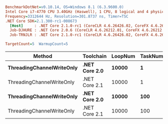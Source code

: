 ``` ini

BenchmarkDotNet=v0.10.14, OS=Windows 8.1 (6.3.9600.0)
Intel Core i7-4770 CPU 3.40GHz (Haswell), 1 CPU, 8 logical and 4 physical cores
Frequency=3312644 Hz, Resolution=301.8737 ns, Timer=TSC
.NET Core SDK=2.1.300-rc1-008673
  [Host]     : .NET Core 2.1.0-rc1 (CoreCLR 4.6.26426.02, CoreFX 4.6.26426.04), 64bit RyuJIT
  Job-DJHURE : .NET Core 2.0.6 (CoreCLR 4.6.26212.01, CoreFX 4.6.26212.01), 64bit RyuJIT
  Job-TRNJLR : .NET Core 2.1.0-rc1 (CoreCLR 4.6.26426.02, CoreFX 4.6.26426.04), 64bit RyuJIT

TargetCount=5  WarmupCount=5  

```
|                    Method |     Toolchain | LoopNum | TaskNum |     Mean |     Error |    StdDev |
|-------------------------- |-------------- |-------- |-------- |---------:|----------:|----------:|
| **ThreadingChannelWriteOnly** | **.NET Core 2.0** |   **10000** |       **1** | **446.0 us** |  **21.18 us** |  **5.501 us** |
| ThreadingChannelWriteOnly | .NET Core 2.1 |   10000 |       1 | 441.9 us |  24.05 us |  6.248 us |
| **ThreadingChannelWriteOnly** | **.NET Core 2.0** |   **10000** |     **100** | **999.2 us** | **104.85 us** | **27.234 us** |
| ThreadingChannelWriteOnly | .NET Core 2.1 |   10000 |     100 | 716.7 us |  28.08 us |  7.293 us |
